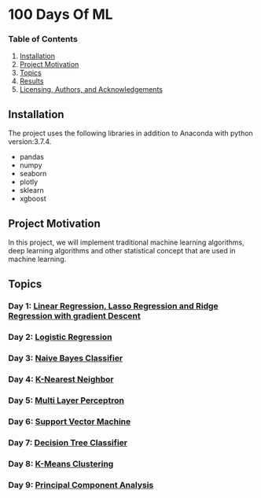 # 100 Days Of ML

### Table of Contents

1. [Installation](#installation)
2. [Project Motivation](#motivation)
3. [Topics](#topics)
4. [Results](#results)
5. [Licensing, Authors, and Acknowledgements](#licensing)

## Installation <a name="installation"></a>
The project uses the following libraries in addition to Anaconda with python version:3.7.4.
- pandas
- numpy
- seaborn
- plotly
- sklearn
- xgboost
## Project Motivation <a name="motivation"></a>
In this project, we will implement  traditional machine learning algorithms, deep learning algorithms and other statistical concept that are used in machine learning.

## Topics <a name="topics"></a>
### Day 1: [Linear Regression, Lasso Regression and Ridge Regression with gradient Descent](https://github.com/sanketg186/100DaysOfML/blob/main/day1-linear-lasso-and-ridge-regression.ipynb)

### Day 2: [Logistic Regression](https://github.com/sanketg186/100DaysOfML/blob/main/day-2-logistic-regression.ipynb)

### Day 3: [Naive Bayes Classifier](https://github.com/sanketg186/100DaysOfML/blob/main/day-3-naive-bayes.ipynb)

### Day 4: [K-Nearest Neighbor](https://github.com/sanketg186/100DaysOfML/blob/main/day-4-k-nearest-neighbor.ipynb)

### Day 5: [Multi Layer Perceptron](https://github.com/sanketg186/100DaysOfML/blob/main/day-5-multi-layer-perceptron.ipynb)

### Day 6: [Support Vector Machine](https://github.com/sanketg186/100DaysOfML/blob/main/day-6-support-vector-machines.ipynb*)

### Day 7: [Decision Tree Classifier](https://github.com/sanketg186/100DaysOfML/blob/main/day-7-decision-tree-classifier.ipynb)

### Day 8: [K-Means Clustering](https://github.com/sanketg186/100DaysOfML/blob/main/day-8-k-means-clustering.ipynb)
### Day 9: [Principal Component Analysis](https://github.com/sanketg186/100DaysOfML/blob/main/day-9-principal-component-analysis.ipynb)
